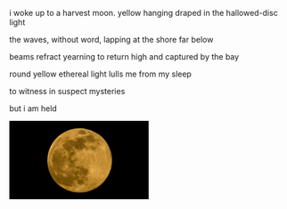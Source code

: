 
i woke up to a harvest moon. yellow hanging draped in the hallowed-disc light

the waves, without word, lapping at the shore far below

beams refract yearning to return high and captured by the bay

round yellow ethereal light lulls me from my sleep

to witness in suspect mysteries

but i am held

<img src="./assets/moon.jpg" alt="moon" width="250"/>